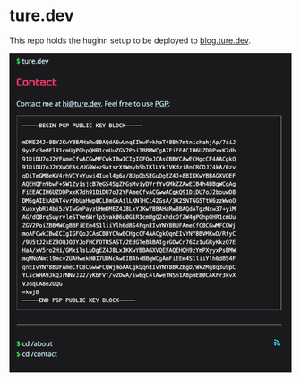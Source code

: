 # ture.dev

This repo holds the huginn setup to be deployed to [blog.ture.dev](https://blog.ture.dev).

![contact](./static/contact_page_screenshot.png)
